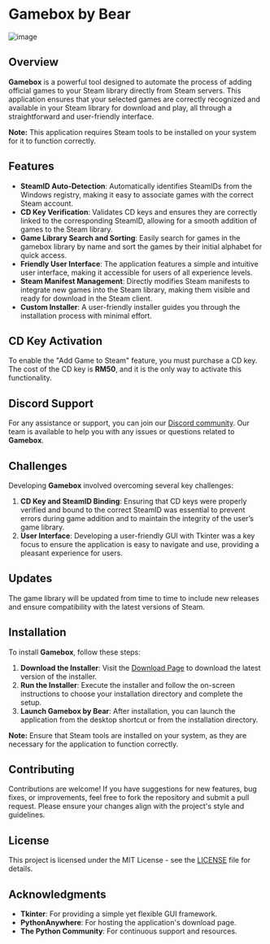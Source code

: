 # Gamebox by Bear


![image](https://github.com/user-attachments/assets/c6c54ef2-3152-429d-ad3e-bda5fb0da5b6)

## Overview

**Gamebox** is a powerful tool designed to automate the process of adding official games to your Steam library directly from Steam servers. This application ensures that your selected games are correctly recognized and available in your Steam library for download and play, all through a straightforward and user-friendly interface.

**Note:** This application requires Steam tools to be installed on your system for it to function correctly.

## Features

- **SteamID Auto-Detection**: Automatically identifies SteamIDs from the Windows registry, making it easy to associate games with the correct Steam account.
- **CD Key Verification**: Validates CD keys and ensures they are correctly linked to the corresponding SteamID, allowing for a smooth addition of games to the Steam library.
- **Game Library Search and Sorting**: Easily search for games in the gamebox library by name and sort the games by their initial alphabet for quick access.
- **Friendly User Interface**: The application features a simple and intuitive user interface, making it accessible for users of all experience levels.
- **Steam Manifest Management**: Directly modifies Steam manifests to integrate new games into the Steam library, making them visible and ready for download in the Steam client.
- **Custom Installer**: A user-friendly installer guides you through the installation process with minimal effort.

## CD Key Activation

To enable the "Add Game to Steam" feature, you must purchase a CD key. The cost of the CD key is **RM50**, and it is the only way to activate this functionality.

## Discord Support

For any assistance or support, you can join our [Discord community](https://discord.gg/kYGk8pYx7j). Our team is available to help you with any issues or questions related to **Gamebox**.

## Challenges

Developing **Gamebox** involved overcoming several key challenges:

1. **CD Key and SteamID Binding**: Ensuring that CD keys were properly verified and bound to the correct SteamID was essential to prevent errors during game addition and to maintain the integrity of the user’s game library.
2. **User Interface**: Developing a user-friendly GUI with Tkinter was a key focus to ensure the application is easy to navigate and use, providing a pleasant experience for users.

## Updates

The game library will be updated from time to time to include new releases and ensure compatibility with the latest versions of Steam.

## Installation

To install **Gamebox**, follow these steps:

1. **Download the Installer**: Visit the [Download Page](https://gameboxbybear.pythonanywhere.com/) to download the latest version of the installer.
2. **Run the Installer**: Execute the installer and follow the on-screen instructions to choose your installation directory and complete the setup.
3. **Launch Gamebox by Bear**: After installation, you can launch the application from the desktop shortcut or from the installation directory.

**Note:** Ensure that Steam tools are installed on your system, as they are necessary for the application to function correctly.

## Contributing

Contributions are welcome! If you have suggestions for new features, bug fixes, or improvements, feel free to fork the repository and submit a pull request. Please ensure your changes align with the project's style and guidelines.

## License

This project is licensed under the MIT License - see the [LICENSE](LICENSE) file for details.

## Acknowledgments

- **Tkinter**: For providing a simple yet flexible GUI framework.
- **PythonAnywhere**: For hosting the application's download page.
- **The Python Community**: For continuous support and resources.
